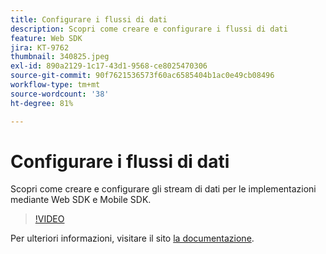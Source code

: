 ```yaml
---
title: Configurare i flussi di dati
description: Scopri come creare e configurare i flussi di dati
feature: Web SDK
jira: KT-9762
thumbnail: 340825.jpeg
exl-id: 890a2129-1c17-43d1-9568-ce8025470306
source-git-commit: 90f7621536573f60ac6585404b1ac0e49cb08496
workflow-type: tm+mt
source-wordcount: '38'
ht-degree: 81%

---
```


# Configurare i flussi di dati

Scopri come creare e configurare gli stream di dati per le implementazioni mediante Web SDK e Mobile SDK.

>[!VIDEO](https://video.tv.adobe.com/v/340825?quality=12&learn=on)

Per ulteriori informazioni, visitare il sito [la documentazione](https://experienceleague.adobe.com/docs/experience-platform/edge/fundamentals/datastreams.html?lang=it).
